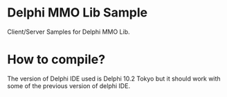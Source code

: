 # Delphi MMO Lib Sample
Client/Server Samples for Delphi MMO Lib.

# How to compile?
The version of Delphi IDE used is Delphi 10.2 Tokyo but it should work with some of the previous version of delphi IDE.

